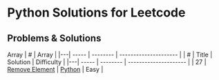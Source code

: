 # Python Solutions for Leetcode 

## Problems & Solutions

Array 
| # | Array 								   | 
|---| ----- | -------- | --------------------- |
| # | Title | Solution | Difficulty |
|---| ----- | -------- | --------------------- |
| 27 | [Remove Element](https://leetcode.com/problems/remove-element/) | [Python](https://github.com/jin2631816/leetcode_python/blob/main/list/27.%20Remove%20Element) | Easy |
